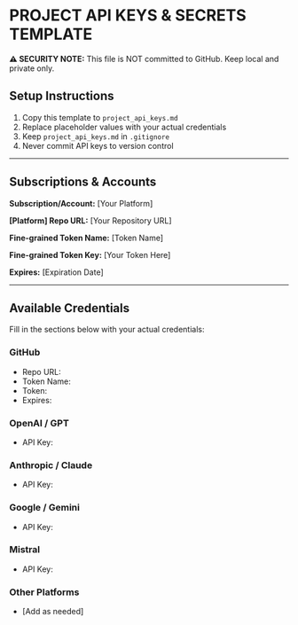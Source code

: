 # PROJECT API KEYS & SECRETS TEMPLATE

**⚠️ SECURITY NOTE:** This file is NOT committed to GitHub. Keep local and private only.

## Setup Instructions

1. Copy this template to `project_api_keys.md`
2. Replace placeholder values with your actual credentials
3. Keep `project_api_keys.md` in `.gitignore`
4. Never commit API keys to version control

---

## Subscriptions & Accounts

**Subscription/Account:** [Your Platform]

**[Platform] Repo URL:** [Your Repository URL]

**Fine-grained Token Name:** [Token Name]

**Fine-grained Token Key:** [Your Token Here]

**Expires:** [Expiration Date]

---

## Available Credentials

Fill in the sections below with your actual credentials:

### GitHub
- Repo URL:
- Token Name:
- Token:
- Expires:

### OpenAI / GPT
- API Key:

### Anthropic / Claude
- API Key:

### Google / Gemini
- API Key:

### Mistral
- API Key:

### Other Platforms
- [Add as needed]
